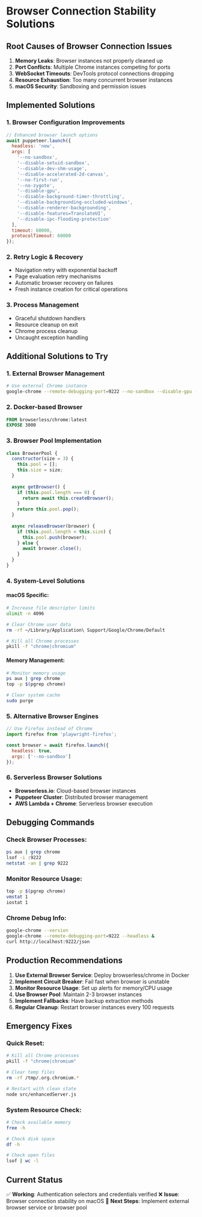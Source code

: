 # Browser Connection Stability Solutions

## Root Causes of Browser Connection Issues

1. **Memory Leaks**: Browser instances not properly cleaned up
2. **Port Conflicts**: Multiple Chrome instances competing for ports
3. **WebSocket Timeouts**: DevTools protocol connections dropping
4. **Resource Exhaustion**: Too many concurrent browser instances
5. **macOS Security**: Sandboxing and permission issues

## Implemented Solutions

### 1. Browser Configuration Improvements
```javascript
// Enhanced browser launch options
await puppeteer.launch({
  headless: 'new',
  args: [
    '--no-sandbox',
    '--disable-setuid-sandbox',
    '--disable-dev-shm-usage',
    '--disable-accelerated-2d-canvas',
    '--no-first-run',
    '--no-zygote',
    '--disable-gpu',
    '--disable-background-timer-throttling',
    '--disable-backgrounding-occluded-windows',
    '--disable-renderer-backgrounding',
    '--disable-features=TranslateUI',
    '--disable-ipc-flooding-protection'
  ],
  timeout: 60000,
  protocolTimeout: 60000
});
```

### 2. Retry Logic & Recovery
- Navigation retry with exponential backoff
- Page evaluation retry mechanisms
- Automatic browser recovery on failures
- Fresh instance creation for critical operations

### 3. Process Management
- Graceful shutdown handlers
- Resource cleanup on exit
- Chrome process cleanup
- Uncaught exception handling

## Additional Solutions to Try

### 1. External Browser Management
```bash
# Use external Chrome instance
google-chrome --remote-debugging-port=9222 --no-sandbox --disable-gpu --headless
```

### 2. Docker-based Browser
```dockerfile
FROM browserless/chrome:latest
EXPOSE 3000
```

### 3. Browser Pool Implementation
```javascript
class BrowserPool {
  constructor(size = 3) {
    this.pool = [];
    this.size = size;
  }
  
  async getBrowser() {
    if (this.pool.length === 0) {
      return await this.createBrowser();
    }
    return this.pool.pop();
  }
  
  async releaseBrowser(browser) {
    if (this.pool.length < this.size) {
      this.pool.push(browser);
    } else {
      await browser.close();
    }
  }
}
```

### 4. System-Level Solutions

#### macOS Specific:
```bash
# Increase file descriptor limits
ulimit -n 4096

# Clear Chrome user data
rm -rf ~/Library/Application\ Support/Google/Chrome/Default

# Kill all Chrome processes
pkill -f "chrome|chromium"
```

#### Memory Management:
```bash
# Monitor memory usage
ps aux | grep chrome
top -p $(pgrep chrome)

# Clear system cache
sudo purge
```

### 5. Alternative Browser Engines
```javascript
// Use Firefox instead of Chrome
import firefox from 'playwright-firefox';

const browser = await firefox.launch({
  headless: true,
  args: ['--no-sandbox']
});
```

### 6. Serverless Browser Solutions
- **Browserless.io**: Cloud-based browser instances
- **Puppeteer Cluster**: Distributed browser management
- **AWS Lambda + Chrome**: Serverless browser execution

## Debugging Commands

### Check Browser Processes:
```bash
ps aux | grep chrome
lsof -i :9222
netstat -an | grep 9222
```

### Monitor Resource Usage:
```bash
top -p $(pgrep chrome)
vmstat 1
iostat 1
```

### Chrome Debug Info:
```bash
google-chrome --version
google-chrome --remote-debugging-port=9222 --headless &
curl http://localhost:9222/json
```

## Production Recommendations

1. **Use External Browser Service**: Deploy browserless/chrome in Docker
2. **Implement Circuit Breaker**: Fail fast when browser is unstable
3. **Monitor Resource Usage**: Set up alerts for memory/CPU usage
4. **Use Browser Pool**: Maintain 2-3 browser instances
5. **Implement Fallbacks**: Have backup extraction methods
6. **Regular Cleanup**: Restart browser instances every 100 requests

## Emergency Fixes

### Quick Reset:
```bash
# Kill all Chrome processes
pkill -f "chrome|chromium"

# Clear temp files
rm -rf /tmp/.org.chromium.*

# Restart with clean state
node src/enhancedServer.js
```

### System Resource Check:
```bash
# Check available memory
free -h

# Check disk space
df -h

# Check open files
lsof | wc -l
```

## Current Status

✅ **Working**: Authentication selectors and credentials verified
❌ **Issue**: Browser connection stability on macOS
🔧 **Next Steps**: Implement external browser service or browser pool 